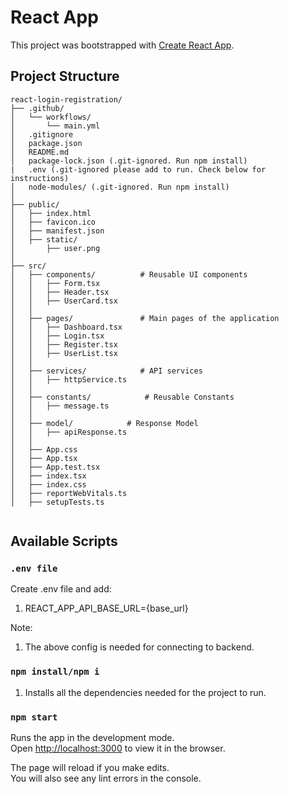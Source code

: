 # React App

This project was bootstrapped with [Create React App](https://github.com/facebook/create-react-app).

## Project Structure

```
react-login-registration/
├── .github/
│   └── workflows/
│       └── main.yml
│   .gitignore
│   package.json
│   README.md
│   package-lock.json (.git-ignored. Run npm install)
|   .env (.git-ignored please add to run. Check below for instructions)
│   node-modules/ (.git-ignored. Run npm install)
│
├── public/
│   ├── index.html
│   ├── favicon.ico
│   ├── manifest.json
│   ├── static/
│       ├── user.png
│
├── src/
│   ├── components/          # Reusable UI components
│   │   ├── Form.tsx
│   │   ├── Header.tsx
│   │   ├── UserCard.tsx
│   │
│   ├── pages/               # Main pages of the application
│   │   ├── Dashboard.tsx
│   │   ├── Login.tsx
│   │   ├── Register.tsx
│   │   ├── UserList.tsx
│   │
│   ├── services/            # API services
│   │   ├── httpService.ts
│   │
│   ├── constants/            # Reusable Constants
│   │   ├── message.ts
│   │
│   ├── model/            # Response Model
│   │   ├── apiResponse.ts
│   │
│   ├── App.css
│   ├── App.tsx 
│   ├── App.test.tsx 
│   ├── index.tsx 
│   ├── index.css
│   ├── reportWebVitals.ts
│   ├── setupTests.ts


```

## Available Scripts

### `.env file`

Create .env file and add:

1. REACT_APP_API_BASE_URL={base_url} 

Note:
1. The above config is needed for connecting to backend.

### `npm install/npm i`

1. Installs all the dependencies needed for the project to run.

### `npm start`

Runs the app in the development mode.\
Open [http://localhost:3000](http://localhost:3000) to view it in the browser.

The page will reload if you make edits.\
You will also see any lint errors in the console.
